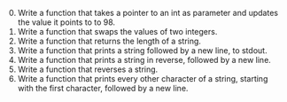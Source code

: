 0. Write a function that takes a pointer to an int as parameter and updates the value it points to to 98.
1. Write a function that swaps the values of two integers.
2. Write a function that returns the length of a string.
3. Write a function that prints a string followed by a new line, to stdout.
4. Write a function that prints a string in reverse, followed by a new line.
5. Write a function that reverses a string.
6. Write a function that prints every other character of a string, starting with the first character, followed by a new line.
